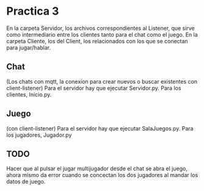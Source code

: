 # Practica 3
En la carpeta Servidor, los archivos correspondientes al Listener, que sirve como intermediario entre los clientes tanto para el chat como el juego.
En la carpeta Cliente, los del Client, los relacionados con los que se conectan para jugar/hablar.
## Chat
(Los chats con mqtt, la conexion para crear nuevos o buscar existentes con client-listener)
Para el servidor hay que ejecutar Servidor.py.
Para los clientes, Inicio.py.
## Juego
(con client-listener)
Para el servidor hay que ejecutar SalaJuegos.py.
Para los jugadores, Jugador.py
## TODO
Hacer que al pulsar el jugar multijugador desde el chat se abra el juego, ahora mismo da error cuando se concectan los dos jugadores al mandar los datos de juego.
